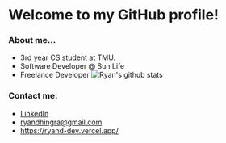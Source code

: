 # Welcome to my GitHub profile!

### About me...
* 3rd year CS student at TMU.
* Software Developer @ Sun Life
* Freelance Developer
![Ryan's github stats](https://github-readme-stats.vercel.app/api?username=RyanDhingra&show_icons=true&bg_color=0492C2&text_color=ffffff&title_color=ffffff&icon_color=ffffff)

### Contact me:
* <a href="https://www.linkedin.com/in/ryan-dhingra-82969822b/" target="_blank">LinkedIn</a>
* ryandhingra@gmail.com
* https://ryand-dev.vercel.app/
